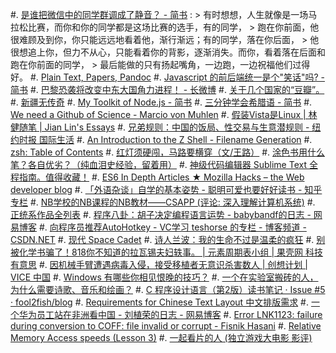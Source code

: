 #. [是谁把微信中的同学群调成了静音？ - 简书](http://www.jianshu.com/p/ed031c74950e)
:   > 有时想想，人生就像是一场马拉松比赛，而你和你的同学都是这场比赛的选手，有的同学，
    > 跑在你前面，他很难顾及到你，你只能远远地看着他，渐行渐远；有的同学，落在你后面，
    > 他很想追上你，但力不从心，只能看着你的背影，逐渐消失。而你，看着落在后面和跑在你前面的同学，
    > 最后能做的只有扬起嘴角，一边跑，一边祝福他们过得好。
#. [Plain Text, Papers, Pandoc](http://kieranhealy.org/blog/archives/2014/01/23/plain-text/)
#. [Javascript 的前后端统一是个"笑话"吗? - 简书](http://www.jianshu.com/p/5f6637bf15fd)
#. [巴黎恐袭将改变中东大国角力进程！ - 长微博](http://weibo.com/p/1001603909477744170185)
#. [关于几个国家的“豆瓣”。](http://www.douban.com/note/347306233/)
#. [新疆无传奇](http://www.douban.com/note/368694439/?start=0&post=ok#last)
#. [My Toolkit of Node.js - 简书](http://www.jianshu.com/p/f8d7150259a1)
#. [三分钟学会希腊语 - 简书](http://www.jianshu.com/p/c9a88c6c3d88)
#. [We need a Github of Science - Marcio von Muhlen](http://marciovm.com/i-want-a-github-of-science/)
#. [假装Vista是Linux | 林健随笔 | Jian Lin's Essays](http://blog.linjian.org/tech/windows/shell/windows-vista-like-linux)
#. [兄弟规则：中国的饭局、性交易与生意潜规则 - 纽约时报 国际生活](http://cn.nytstyle.com/culture/20150708/tc08brocode/)
#. [An Introduction to the Z Shell - Filename Generation](http://zsh.sourceforge.net/Intro/intro_2.html)
#. [zsh: Table of Contents](http://zsh.sourceforge.net/Doc/Release/zsh_toc.html)
#. [红灯须硬闯，马路要横穿（文/王路）](http://www.douban.com/note/311121522/)
#. [涂色书用什么笔？各自优劣？（纯血泪史经验，留着用）](http://www.douban.com/group/topic/75685946/)
#. [神级代码编辑器 Sublime Text 全程指南。值得收藏！](http://mp.weixin.qq.com/s?__biz=MjM5OTM0MzIwMQ==&mid=208901553&idx=1&sn=2502e5ddc31b6e5a3f9f163d17bbf932&scene=21#wechat_redirect)
#. [ES6 In Depth Articles ★ Mozilla Hacks – the Web developer blog](https://hacks.mozilla.org/category/es6-in-depth/)
#. [「外语杂谈」自学的基本姿势 - 聪明可爱也要好好读书 - 知乎专栏](http://zhuanlan.zhihu.com/phantasmagoria/20097238)
#. [NB学校的NB课程的NB教材——CSAPP (评论: 深入理解计算机系统)](http://book.douban.com/review/3150951/ )
#. [正统系作品全列表](http://site.douban.com/139572/widget/notes/6481081/note/195176796/)
#. [程序八卦：胡子决定编程语言运势 - babybandf的日志 - 网易博客](http://babybandf.blog.163.com/blog/static/619935320105181402989/)
#. [向程序员推荐AutoHotkey - VC学习 teshorse 的专栏 - 博客频道 - CSDN.NET](http://blog.csdn.net/teshorse/article/details/5753938)
#. [现代 Space Cadet](http://ranmocy.info/translation/a-modern-space-cadet/)
#. [诗人兰波：我的生命不过是温柔的疯狂](http://www.hq.xinhuanet.com/fukan/2013-06/07/c_116076094.htm)
#. [别被化学书骗了！818你不知道的拉瓦锡夫妇轶事。 | 元素周期表小组 | 果壳网 科技有意思](http://www.guokr.com/post/703666/)
#. [因机械手臂遭遇病毒入侵，接受移植者无意识杀害数人 | 创想计划 | VICE 中国](http://www.vice.cn/read/mechanical-drummer-killed-people-unconsciously-in-this-animation-of-Free-Lab)
#. [Windows 有哪些你相见恨晚的技巧？](http://daily.zhihu.com/story/7269937)
#. [一个在实验室搬砖的人，为什么需要诗歌、音乐和绘画？](https://mp.weixin.qq.com/s?__biz=MzA5NDkzNjIwMg==&mid=209236798&idx=1&sn=5e10b23cb8a47582a060551172c49ff8&scene=1&srcid=1014YrslP45HA8uKKNQVsyQO&key=b410d3164f5f798e33899e8c20c42897037ac9c1bf371b8c63c1d32fe9ecc1634ed4926ea037629e2f6d31bcf693ad2e&ascene=0&uin=MTY5NTc1MDc2MA%3D%3D&devicetype=iMac+MacBookPro11%2C2+OSX+OSX+10.9.5+build(13F34)&version=11020201&pass_ticket=7AZ3QRKqxryyhZq160wu9Pq1xWVrikIj1eaiNzse5Rfjojm%2FD7hSGFjkUCVO2KH1)
#. [C 程序设计语言（第2版）读书笔记 · Issue #5 · fool2fish/blog](https://github.com/fool2fish/blog/issues/5)
#. [Requirements for Chinese Text Layout 中文排版需求](http://www.w3.org/TR/2015/WD-clreq-20150723/)
#. [一个华为员工站在非洲看中国 - 刘植荣的日志 - 网易博客](http://liuzhirong.blog.163.com/blog/static/20038005520151010102041267/?touping)
#. [Error LNK1123: failure during conversion to COFF: file invalid or corrupt - Fisnik Hasani](http://fisnikhasani.com/error-lnk1123-failure-during-conversion-to-coff-file-invalid-or-corrupt/)
#. [Relative Memory Access speeds (Lesson 3)](http://www.overbyte.com.au/misc/Lesson3/CacheFun.html)
#. [一起看片的人 (独立游戏大电影 影评)](http://movie.douban.com/review/5468266/)